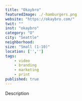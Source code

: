 ```yaml
---
title: "Okaybro"
featuredImage: ./-hamburgers.png
website: "https://okaybro.com/"
twit: ""
inst: "okaybro"
category: "O"
city: "Seattle"
neighborhood:
size: "Small (1-10)"
location: ['','']
tags:
    - video
    - branding
    - marketing
    - print
published: true
---
```


Description
